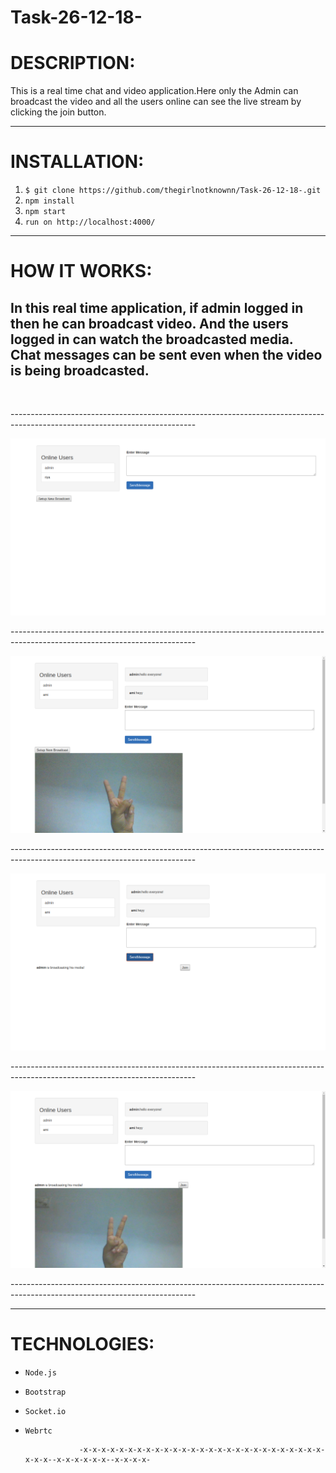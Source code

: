 # Task-26-12-18-

DESCRIPTION:
==

This is a real time chat and video application.Here only the Admin can broadcast the video and all the users online can see the live stream by clicking the join button. 
_____________________________________________________________________________________________________________________________
INSTALLATION:
==

1) `$ git clone https://github.com/thegirlnotknownn/Task-26-12-18-.git`
2) `npm install`
3) `npm start`
4) `run on http://localhost:4000/`

_____________________________________________________________________________________________________________________________
HOW IT WORKS:
==  

In this real time application, if admin logged in then he can broadcast video. And the users logged in can watch the broadcasted media. Chat messages can be sent even when the video is being broadcasted.
----------------------------------------------------------------------------------------------------------------------------
<p align="center"><img s2c="https://github.com/thegirlnotknownn/Task-26-12-18-/blob/master/static/1.png"></p>
----------------------------------------------------------------------------------------------------------------------------
<p align="center"><img src="https://github.com/thegirlnotknownn/Task-26-12-18-/blob/master/static/2.png"></p>
----------------------------------------------------------------------------------------------------------------------------
<p align="center"><img src="https://github.com/thegirlnotknownn/Task-26-12-18-/blob/master/static/3.png"></p>
----------------------------------------------------------------------------------------------------------------------------
<p align="center"><img src="https://github.com/thegirlnotknownn/Task-26-12-18-/blob/master/static/4.png"></p>
----------------------------------------------------------------------------------------------------------------------------
<p align="center"><img src="https://github.com/thegirlnotknownn/Task-26-12-18-/blob/master/static/5.png"></p>
----------------------------------------------------------------------------------------------------------------------------

_____________________________________________________________________________________________________________________________
TECHNOLOGIES:
==

*   `Node.js`
*   `Bootstrap`
*   `Socket.io`
*   `Webrtc`

                    -x-x-x-x-x-x-x-x-x-x-x-x-x-x-x-x-x-x-x-x-x-x-x-x-x-x-x-x-x-x--x-x-x-x-x-x--x-x-x-x-
